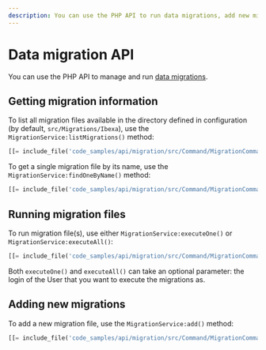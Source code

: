 ```yaml
---
description: You can use the PHP API to run data migrations, add new migration files, or get information about available migrations.
---
```


# Data migration API

You can use the PHP API to manage and run [data migrations](../guide/data_migration/data_migration.md).

## Getting migration information

To list all migration files available in the directory defined in configuration (by default, `src/Migrations/Ibexa`),
use the `MigrationService:listMigrations()` method:

``` php
[[= include_file('code_samples/api/migration/src/Command/MigrationCommand.php', 24, 27) =]]
```

To get a single migration file by its name, use the `MigrationService:findOneByName()` method:

``` php
[[= include_file('code_samples/api/migration/src/Command/MigrationCommand.php', 29, 30) =]]
```

## Running migration files

To run migration file(s), use either `MigrationService:executeOne()` or `MigrationService:executeAll()`:

``` php
[[= include_file('code_samples/api/migration/src/Command/MigrationCommand.php', 31, 33) =]]
```

Both `executeOne()` and `executeAll()` can take an optional parameter: the login of the User that you want to execute the migrations as.

## Adding new migrations

To add a new migration file, use the `MigrationService:add()` method:

``` php
[[= include_file('code_samples/api/migration/src/Command/MigrationCommand.php', 19, 23) =]]
```
